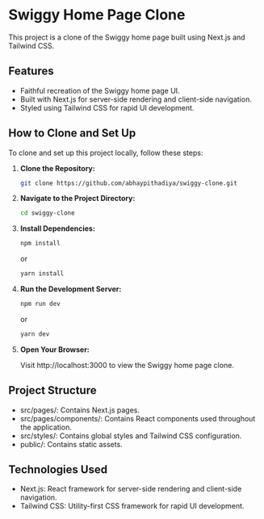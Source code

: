 # Swiggy Home Page Clone

This project is a clone of the Swiggy home page built using Next.js and Tailwind CSS.

## Features

- Faithful recreation of the Swiggy home page UI.
- Built with Next.js for server-side rendering and client-side navigation.
- Styled using Tailwind CSS for rapid UI development.

## How to Clone and Set Up

To clone and set up this project locally, follow these steps:

1. **Clone the Repository:**

   ```bash
   git clone https://github.com/abhaypithadiya/swiggy-clone.git
   ```

2. **Navigate to the Project Directory:**

   ```bash
   cd swiggy-clone
   ```

3. **Install Dependencies:**

   ```bash
   npm install
   ```

   or

   ```bash
   yarn install
   ```

4. **Run the Development Server:**

   ```bash
   npm run dev
   ```

   or

   ```bash
   yarn dev
   ```

5. **Open Your Browser:**

   Visit http://localhost:3000 to view the Swiggy home page clone.

## Project Structure

- src/pages/: Contains Next.js pages.
- src/pages/components/: Contains React components used throughout the application.
- src/styles/: Contains global styles and Tailwind CSS configuration.
- public/: Contains static assets.

## Technologies Used

- Next.js: React framework for server-side rendering and client-side navigation.
- Tailwind CSS: Utility-first CSS framework for rapid UI development.
